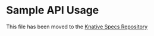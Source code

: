 # Sample API Usage

This file has been moved to the [Knative Specs Repository](https://github.com/knative/specs/blob/main/specs/serving/normative_examples.md)
